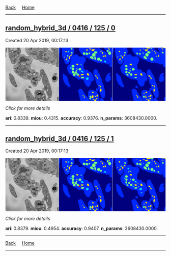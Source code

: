
[Back](..)&nbsp;&nbsp;&nbsp;&nbsp;&nbsp;[Home](https://leapmanlab.github.io/snapshots)

---

<div class="summary"><a href="0"><h2>random_hybrid_3d / 0416 / 125 / 0</h2></a><p>Created 20 Apr 2019, 00:17:13
</p><a href="0"><img src="0/media/summary.png" align="center"></a><p>
<i>Click for more details</i>
</p></div>

**ari**: 0.8339. **miou**: 0.4315. **accuracy**: 0.9376. **n_params**: 3608430.0000. 

---

<div class="summary"><a href="1"><h2>random_hybrid_3d / 0416 / 125 / 1</h2></a><p>Created 20 Apr 2019, 00:17:13
</p><a href="1"><img src="1/media/summary.png" align="center"></a><p>
<i>Click for more details</i>
</p></div>

**ari**: 0.8379. **miou**: 0.4954. **accuracy**: 0.9407. **n_params**: 3608430.0000. 

---

[Back](..)&nbsp;&nbsp;&nbsp;&nbsp;&nbsp;[Home](https://leapmanlab.github.io/snapshots)

---